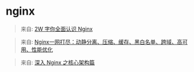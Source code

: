 
# nginx


> 来自: [2W 字你全面认识 Nginx](https://mp.weixin.qq.com/s/P-RZVpZ1zrIybzhEQy12ng)


> 来自: [Nginx一网打尽：动静分离、压缩、缓存、黑白名单、跨域、高可用、性能优化](https://mp.weixin.qq.com/s/B7pjDIXHrvXqAXFSQDGVWQ)

> 来自: [深入 Nginx 之核心架构篇](https://mp.weixin.qq.com/s/3-9dMH90o4UpxG6veD_sgQ)
